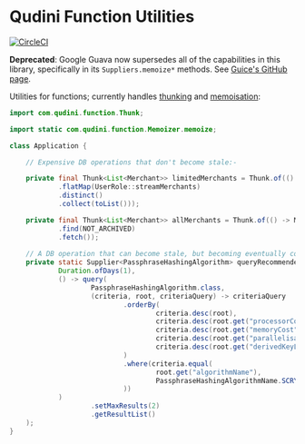 # Qudini Function Utilities

[![CircleCI](https://circleci.com/gh/qudini/qudini-function.svg?style=svg)](https://circleci.com/gh/qudini/qudini-function)

__Deprecated__: Google Guava now supersedes all of the capabilities in this library, specifically in its
`Suppliers.memoize*` methods. See [Guice's GitHub page](https://github.com/google/guava).

Utilities for functions; currently handles [thunking](https://en.wikipedia.org/wiki/Thunk) and
[memoisation](https://en.wikipedia.org/wiki/Memoization):

```java
import com.qudini.function.Thunk;

import static com.qudini.function.Memoizer.memoize;

class Application {

    // Expensive DB operations that don't become stale:-

    private final Thunk<List<Merchant>> limitedMerchants = Thunk.of(() -> stream()
            .flatMap(UserRole::streamMerchants)
            .distinct()
            .collect(toList()));

    private final Thunk<List<Merchant>> allMerchants = Thunk.of(() -> Merchant
            .find(NOT_ARCHIVED)
            .fetch()); 
    
    // A DB operation that can become stale, but becoming eventually consistent after a day is acceptable.
    private static Supplier<PassphraseHashingAlgorithm> queryRecommendedAlgorithms = memoize(
            Duration.ofDays(1),
            () -> query(
                    PassphraseHashingAlgorithm.class,
                    (criteria, root, criteriaQuery) -> criteriaQuery
                            .orderBy(
                                    criteria.desc(root),
                                    criteria.desc(root.get("processorCost")),
                                    criteria.desc(root.get("memoryCost")),
                                    criteria.desc(root.get("parallelisationParameter")),
                                    criteria.desc(root.get("derivedKeyLength"))
                            )
                            .where(criteria.equal(
                                    root.get("algorithmName"),
                                    PassphraseHashingAlgorithmName.SCRYPT
                            ))
            )
                    .setMaxResults(2)
                    .getResultList()
    );
}
 ```